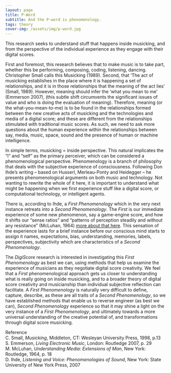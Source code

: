 ```yaml
---
layout: page
title: P-Word
subtitle: And the P-word is phenomenology.
tags: theory
cover-img: /assets/img/p-word.jpg
---
```



This research seeks to understand stuff that happens inside musicking, and from the perspective of the individual experience as they engage with their digital scores. 


First and foremost, this research believes that to make music is to take part, whether this be performing, composing, coding, listening, dancing. Christopher Small calls this Musicking (1989).
Second, that ‘The act of musicking establishes in the place where it is happening a set of relationships, and it is in those relationships that the meaning of the act lies’ (Small, 1989).
However, meaning should infer the ‘what you mean to me’ (Emmerson 2007), (this subtle shift circumvents the significant issues of value and who is doing the evaluation of meaning). 
Therefore, meaning (or the what-you-mean-to-me) is to be found in the relationships formed between the new creative acts of musicking and the technologies and media of a digital score; 
and these are different from the relationships stimulated with traditional music scores. 
As such, we need to ask more questions about the human experience within the relationships between say, media, music, space, sound and the presence of human or machine intelligence.


In simple terms, musicking = inside perspective. This natural implicates the “I” and “self” as the primary perceiver, which can be considered a phenomenological perspective. 
Phenomenology is a branch of philosophy that deals with the subjective experience of consciousness. 
Following Don Ihde’s writing – based on Husserl, Merleau-Ponty and Heidegger – he presents phenomenological arguments on both music and technology. 
Not wanting to rewrite the whole of it here, it is important to understand what might be happening when we first experience stuff like a digital score, or computational technology, or intelligent agents.


There is, according to Ihde, a *First Phenomenology* which in the very next instance retreats into a *Second Phenomenology*. 
The *First* is our immediate experience of some new phenomenon, say a game-engine score, 
and how it shifts our “sense ratios” and “patterns of perception steadily and without any resistance” (McLuhan, 1964) [more about that here](../2022-01-17-The_Digital_Score_–_The_Medium_and_its_Message.md). 
This sensation of the experience lasts for a brief instance before our conscious mind starts to assign it names, expectations, bias, understanding, memories, labels, perspectives, subjectivity
which are characteristics of a *Second Phenomenology*.


The *DigiScore* research is interested in investigating this *First Phenomenology* as best we can, using methods that help us examine the experience of musicians as they negotiate digital score creativity. 
We feel that a *First* phenomenological approach gets us closer to understanding what is really going on inside musicking, 
and to a broader theory of digital score creativity and musicianship than individual subjective reflection can facilitate. 
A *First Phenomenology* is naturally very difficult to define, capture, describe, as these are all traits of a *Second Phenomenology*, so we have established methods that enable us to reverse engineer (as best we can), 
*Second Phenomenology* experience so that it may shine a light on the very instance of a *First Phenomenology*, 
and ultimately towards a more universal understanding of the creative potential of, and transformations through digital score musicking.


Reference\
C. Small, *Musicking*, Middleton, CT: Wesleyan University Press, 1998, p.13\
S. Emmerson, *Living Electronic Music*, London: Routledge 2007, p. 29\
M. McLuhan, *Understanding Media: Extensions of Man*, New York: Routledge, 1964, p. 18\
D. Ihde, *Listening and Voice: Phenomenologies of Sound*, New York: State University of New York Press, 2007
